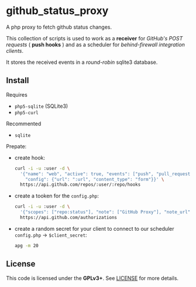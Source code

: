 github_status_proxy
===================

A php proxy to fetch github status changes.

This collection of scripts is used to work as a **receiver** for
*GitHub's POST requests* ( **push hooks** ) and as a scheduler for
*behind-firewall integration clients*.

It stores the received events in a *round-robin* sqlite3 database.


Install
-------

Requires
- `php5-sqlite` (SQLite3)
- `php5-curl`

Recommented
- `sqlite`

Prepate:
- create hook:
  ```bash
  curl -i -u :user -d \
    '{"name": "web", "active": true, "events": ["push", "pull_request"], \
      "config": {"url": ":url", "content_type": "form"}}' \
    https://api.github.com/repos/:user/:repo/hooks
  ```

- create a tooken for the `config.php`:
  ```bash
  curl -i -u :user -d \
    '{"scopes": ["repo:status"], "note": ["GitHub Proxy"], "note_url": ["yourUrl"]}' \
    https://api.github.com/authorizations
  ```

- create a random secret for your client to connect to our scheduler `config.php` -> `$client_secret`:
  ```bash
  apg -m 20
  ```

License
-------

This code is licensed under the **GPLv3+**. See [LICENSE](LICENSE) for
more details.

